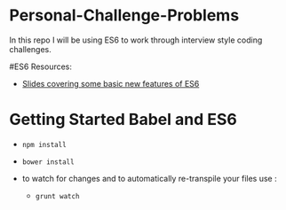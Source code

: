 # Personal-Challenge-Problems

In this repo I will be using ES6 to work through interview style coding challenges.

#ES6 Resources:
* [Slides covering some basic new features of ES6](http://slides.com/tneufeld/ecmascript-2015#/)


# Getting Started Babel and ES6

* `npm install`

* `bower install`

* to watch for changes and to automatically re-transpile your files use :

  * `grunt watch`


